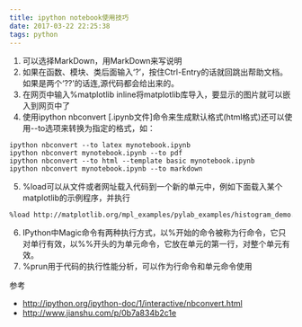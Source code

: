 ```yaml
---
title: ipython notebook使用技巧
date: 2017-03-22 22:25:38
tags: python
---
```

1.  可以选择MarkDown，用MarkDown来写说明
2. 如果在函数、模块、类后面输入‘?’，按住Ctrl-Entry的话就回跳出帮助文档。如果是两个‘??’的话连,源代码都会给出来的。
3. 在网页中输入%matplotlib inline将matplotlib库导入，要显示的图片就可以嵌入到网页中了
4. 使用ipython nbconvert [.ipynb文件]命令来生成默认格式(html格式)还可以使用--to选项来转换为指定的格式，如：
```
ipython nbconvert --to latex mynotebook.ipynb
ipython nbconvert mynotebook.ipynb --to pdf
ipython nbconvert --to html --template basic mynotebook.ipynb
ipython nbconvert mynotebook.ipynb --to markdown
```
5. %load可以从文件或者网址载入代码到一个新的单元中，例如下面载入某个matplotlib的示例程序，并执行
```
%load http://matplotlib.org/mpl_examples/pylab_examples/histogram_demo.py
```
6. IPython中Magic命令有两种执行方式，以%开始的命令被称为行命令，它只对单行有效，以%%开头的为单元命令，它放在单元的第一行，对整个单元有效。
7. %prun用于代码的执行性能分析，可以作为行命令和单元命令使用

参考
- http://ipython.org/ipython-doc/1/interactive/nbconvert.html
- http://www.jianshu.com/p/0b7a834b2c1e